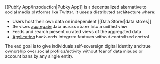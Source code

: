 [[PubKy App/Introduction|Pubky App]] is a decentralized alternative to social media platforms like Twitter. It uses a distributed architecture where:

- Users host their own data on independent [[Data Stores|data stores]]
- Services [aggregate](Aggregator.md) data across stores into a unified view
- Feeds and search present curated views of the aggregated data
- [Application](Applications.md) back-ends integrate features without centralized control

The end goal is to give individuals self-sovereign digital identity and true ownership over social profiles/activity without fear of data misuse or account bans by any single entity.

